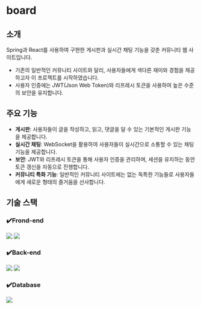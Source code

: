 # board

## 소개

Spring과 React를 사용하여 구현한 게시판과 실시간 채팅 기능을 갖춘 커뮤니티 웹 사이트입니다.

- 기존의 일반적인 커뮤니티 사이트와 달리, 사용자들에게 색다른 재미와 경험을 제공하고자 이 프로젝트를 시작하였습니다.
- 사용자 인증에는 JWT(Json Web Token)와 리프레시 토큰을 사용하여 높은 수준의 보안을 유지합니다.

## 주요 기능

- **게시판**: 사용자들이 글을 작성하고, 읽고, 댓글을 달 수 있는 기본적인 게시판 기능을 제공합니다.
- **실시간 채팅**: WebSocket을 활용하여 사용자들이 실시간으로 소통할 수 있는 채팅 기능을 제공합니다.
- **보안**: JWT와 리프레시 토큰을 통해 사용자 인증을 관리하며, 세션을 유지하는 동안 토큰 갱신을 자동으로 진행합니다.
- **커뮤니티 특화 기능**: 일반적인 커뮤니티 사이트에는 없는 독특한 기능들로 사용자들에게 새로운 형태의 즐거움을 선사합니다.

## 기술 스택

### ✔️Frond-end
<img src="https://img.shields.io/badge/React-61DAFB?style=flat-square&logo=React&logoColor=black"/> <img src="https://img.shields.io/badge/MUI-007FFF?style=flat-square&logo=mui&logoColor=white"/>

### ✔️Back-end
<img src="https://img.shields.io/badge/Spring-6DB33F?style=flat-square&logo=Spring&logoColor=white"/> <img src="https://img.shields.io/badge/Spring Boot-6DB33F?style=flat-square&logo=springboot&logoColor=white"> 

### ✔️Database
<img src="https://img.shields.io/badge/MariaDB-003545?style=flat-square&logo=mariaDB&logoColor=white"/>
